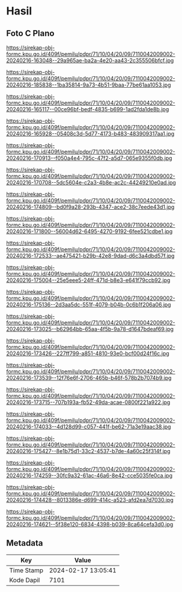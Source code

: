 # Hasil

## Foto C Plano

https://sirekap-obj-formc.kpu.go.id/409f/pemilu/pdpr/71/10/04/20/09/7110042009002-20240216-163048--29a965ae-ba2a-4e20-aa43-2c355506bfcf.jpg

https://sirekap-obj-formc.kpu.go.id/409f/pemilu/pdpr/71/10/04/20/09/7110042009002-20240216-185838--1ba35814-9a73-4b51-9baa-77be61aa1053.jpg

https://sirekap-obj-formc.kpu.go.id/409f/pemilu/pdpr/71/10/04/20/09/7110042009002-20240216-165117--00ce96bf-bedf-4835-b699-1ad2fda1de8b.jpg

https://sirekap-obj-formc.kpu.go.id/409f/pemilu/pdpr/71/10/04/20/09/7110042009002-20240216-165928--05408c3d-5d77-4173-b483-483909317aa1.jpg

https://sirekap-obj-formc.kpu.go.id/409f/pemilu/pdpr/71/10/04/20/09/7110042009002-20240216-170913--f050a4e4-795c-47f2-a5d7-065e9355f0db.jpg

https://sirekap-obj-formc.kpu.go.id/409f/pemilu/pdpr/71/10/04/20/09/7110042009002-20240216-170708--5dc5604e-c2a3-4b8e-ac2c-44249210e0ad.jpg

https://sirekap-obj-formc.kpu.go.id/409f/pemilu/pdpr/71/10/04/20/09/7110042009002-20240216-174809--bd0f9a28-293b-4347-ace2-38c7eede43d1.jpg

https://sirekap-obj-formc.kpu.go.id/409f/pemilu/pdpr/71/10/04/20/09/7110042009002-20240216-171800--56004d62-6495-4270-9192-6fee521cdbe1.jpg

https://sirekap-obj-formc.kpu.go.id/409f/pemilu/pdpr/71/10/04/20/09/7110042009002-20240216-172533--ae475421-b29b-42e8-9dad-d6c3a4dbd57f.jpg

https://sirekap-obj-formc.kpu.go.id/409f/pemilu/pdpr/71/10/04/20/09/7110042009002-20240216-175004--25e5eee5-24ff-471d-b8e3-e641f79ccb92.jpg

https://sirekap-obj-formc.kpu.go.id/409f/pemilu/pdpr/71/10/04/20/09/7110042009002-20240216-175136--2d3aa5dc-551f-4079-b04b-0c6b1f206a06.jpg

https://sirekap-obj-formc.kpu.go.id/409f/pemilu/pdpr/71/10/04/20/09/7110042009002-20240216-173025--b62964bb-65aa-4f5b-9a78-d1647bdeaf69.jpg

https://sirekap-obj-formc.kpu.go.id/409f/pemilu/pdpr/71/10/04/20/09/7110042009002-20240216-173426--227ff799-a851-4810-93e0-bcf00d24f16c.jpg

https://sirekap-obj-formc.kpu.go.id/409f/pemilu/pdpr/71/10/04/20/09/7110042009002-20240216-173539--12f76e6f-2706-465b-b46f-578b2b7074b9.jpg

https://sirekap-obj-formc.kpu.go.id/409f/pemilu/pdpr/71/10/04/20/09/7110042009002-20240216-173715--707b193a-fb52-49da-acae-0800f221a922.jpg

https://sirekap-obj-formc.kpu.go.id/409f/pemilu/pdpr/71/10/04/20/09/7110042009002-20240216-174033--4d128d99-c057-441f-be62-71a3e19aac38.jpg

https://sirekap-obj-formc.kpu.go.id/409f/pemilu/pdpr/71/10/04/20/09/7110042009002-20240216-175427--8e1b75d1-33c2-4537-b7de-4a60c25f314f.jpg

https://sirekap-obj-formc.kpu.go.id/409f/pemilu/pdpr/71/10/04/20/09/7110042009002-20240216-174259--30fc9a32-61ac-46a6-8e42-cce5035fe0ca.jpg

https://sirekap-obj-formc.kpu.go.id/409f/pemilu/pdpr/71/10/04/20/09/7110042009002-20240216-174428--8013386e-d699-414c-a523-afd2ea7d7030.jpg

https://sirekap-obj-formc.kpu.go.id/409f/pemilu/pdpr/71/10/04/20/09/7110042009002-20240216-174621--5f38e120-6834-4398-b039-8ca64cefa3d0.jpg


## Metadata

| Key        | Value               |
| ---------- | ------------------- |
| Time Stamp | 2024-02-17 13:05:41 |
| Kode Dapil | 7101                |



